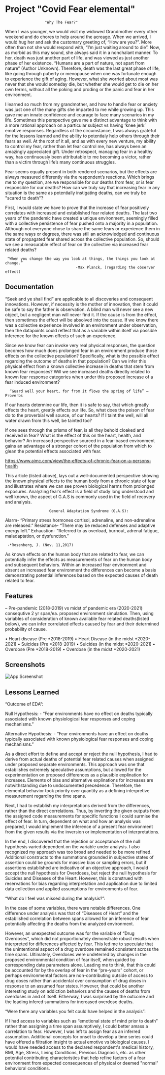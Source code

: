 
# Project "Covid Fear elemental"

                      "Why The Fear?"
When I was younger, we would visit my widowed Grandmother every other weekend and do chores to help around the acreage. When we arrived, I would hug her and ask the customary greeting of, “How are you?”. More often than not she would respond with, “I’m just waiting around to die”. Now, as morbid as this may sound, she always said it in a nonchalant manner. To her, death was just another part of life, and was viewed as just another phase of her existence. “Humans are a part of nature, not apart from nature” (Author Unknown). Therefore, death was the last great phase of life, like going through puberty or menopause when one was fortunate enough to experience the gift of aging.  However, what she worried about most was never that she would someday die, but whether she would get to die on her own terms, without all the poking and proding or the panic and fear in her environment. 

I learned so much from my grandmother, and how to handle fear or anxiety was just one of the many gifts she imparted to me while growing up. This gave me an innate confidence and courage to face many scenarios in my life. Sometimes this perspective gave me a distinct advantage to think with a more rational approach on a particular subject vs having ‘knee jerk’ emotive responses. Regardless of the circumstance, I was always grateful for the lessons learned and the ability to potentialy help others through their fears as well. At the root of it all, and as with every new venture, my ability to control my fear, rather than let fear control me, has always been an amazingly appreciated gift. Under retrospect, managing fear in a healthy way, has continuously been attributable to me becoming a victor, rather than a victim through life’s many continuous struggles. 

Fear seems equally present in both rendered scenarios, but the effects are always measured differently via the respondent’s reactions. Which brings me to my question, are we responsible for our deaths from fear, or is fear responsible for our deaths? How can we truly say that increasing fear in any situation is the same as potentially instigating deaths, can we truly be "scared to death"? 

First, I would state we have to prove that the increase of fear positively correlates with increased and established fear related deaths. The last two years of the pandemic have created a unique environment, seemingly filled with a collective persistence of fear pushed onto a majority in a population. Although not everyone chose to share the same fears or experience them in the same ways or degrees, there was still an acknowledged and continuous state of propagated fear shared across the collective population. So, should we see a measurable effect of fear on the collective via increased fear related deaths? 

     “When you change the way you look at things, the things you look at change.”
                                    -Max Planck, (regarding the observer effect)

                                    


## Documentation

“Seek and ye shall find” are applicable to all discoveries and consequent innovations. However, if necessity is the mother of innovation, then it could be safe to say the father is observation. A blind man will never see a new object, but a negligent man will never find it. If the cause is from the effect, then sometimes the effect will be absolved into the cause. If we know there was a collective experience involved in an environment under observation, then the datapoints could reflect that as a variable within itself via possible inference for the known effects of such an experience.

Since we know fear can invoke very real physical responses, the question becomes how much does prolonged fear in an environment produce those effects on the collective population? Specifically, what is the possible effect regarding the outcome of deaths in that population? Can we infer this physical effect from a known collective increase in deaths that stem from known fear responses? Will we see increased deaths directly related to known fear response categories when under this proposed increase of a fear induced environment?
                    
      “Guard well your heart, for from it flows the spring of life” –Proverbs 
                    
If our hearts determine our life, then it is safe to say, that which greatly effects the heart, greatly effects our life. So, what does the poison of fear do to the proverbial well source, of our hearts? If I taint the well, will all water drawn from this well, be tainted too? 

If one sees through the prisms of fear, is all they behold cloaked and received in fear? What is the effect of this on the heart, health, and behavior? An increased perspective sourced in a fear-based environment gains an advantage of a stronger cohort of the population from which to glean the potential effects associated with fear. 

https://www.ajmc.com/view/the-effects-of-chronic-fear-on-a-persons-health

This article (listed above), lays out a well-documented perspective showing the known physical effects to the human body from a chronic state of fear and illustrates where we can see proven biological harms from prolonged exposures. Analyzing fear’s effect is a field of study long understood and well known, the aspect of G.A.S is commonly used in the field of recovery and analysis.
                                                
                        General Adaptation Syndrome (G.A.S):
Alarm-
“Primary stress hormones cortisol, adrenaline, and non-adrenaline are released.”
Resistance-
“There may be reduced defenses and adaptive energy left.”
Exhaustion-
“Referred to as overload, burnout, adrenal fatigue, maladaptation, or dysfunction.”
        
     -*Rosenberg, J. (Nov. 11,2017)

As known effects on the human body that are related to fear, we can potentially infer the effects as measurements of fear on the human body and subsequent behaviors. Within an increased fear environment and absent an increased fear environment the differences can become a basis demonstrating potential inferences based on the expected causes of death related to fear.



## Features

– Pre-pandemic (2018-2019) vs midst of pandemic era (2020-2021) consequtive 2 yr span/ea. proposed environment simulation. Then, using variables of consideration of known available fear related deaths(listed below), we can infer correlated effects caused by fear and their determined probability of cause.

•	Heart disease (Pre *2018-2019)
•	Heart Disease (in the midst *2020-2021)
•	Suicides (Pre *2018-2019)
•	Suicides (in the midst *2020-2021)
•	Overdose (Pre *2018-2019)
•	Overdose (in the midst *2020-2021)



## Screenshots

![App Screenshot](https://via.placeholder.com/468x300?text=App+Screenshot+Here)


## Lessons Learned

“Outcome of EDA”:

Null Hypothesis: - “Fear environments have no effect on deaths typically associated with known physiological fear responses and coping mechanisms.”

Alternative Hypothesis: - “Fear environments have an effect on deaths typically associated with known physiological fear responses and coping mechanisms.”

As a direct effort to define and accept or reject the null hypothesis, I had to derive from actual deaths of potential fear related causes when assigned under proposed separate environments. This approach was one that establishes extremely speculative assumptions, but allowed for the experimentation on proposed differences as a plausible explination for increases. Elements of bias and alternative explinations for increases are notwithstanding due to undocumented precedence. Therefore, the elemental behavior took priority over quantity as a defining interpretive measurement regarding the time spans.
 
Next, I had to establish my interpretations derived from the differences, rather than the direct correlations. Thus, by inverting the given outputs from the assigned code measurements for specific functions I could surmise the effect of fear. In turn, dependent on what and how an analysis was prepared, I would implement the inference of a present fear environment from the given results via the inversion or implementation of interpretations. 

In the end, I discovered that the rejection or acceptance of the null hypothesis varied dependent on the variable under analysis. I also recognized my approach was too broad and needed to be more refined. Additional constructs to the summations grounded in subjective states of assertion could be grounds for massive bias or sampling errors, but if assertions established are indicative of an objective approach, I would accept the null hypothesis for Overdoses, but reject the null hypothesis for Suicides and Diseases of the Heart. However, this is construed with reservations for bias regarding interpretation and application due to limited data collection and applied assumptions for environments of fear. 


“What do I feel was missed during the analysis?”:

In the case of some variables, there were notable differences. One difference under analysis was that of “Diseases of Heart” and the established correlation between spans allowed for an inference of fear potentially affecting the deaths from the analyzed environment. 

However, an unexpected outcome was for the variable of “Drug Overdoses”, which did not proportionately demonstrate robust results when interpreted for differences affected by fear. This led me to speculate that the unintentional aspect of a drug overdose remained consistent across the time spans. Ultimately, Overdoses were undeterred by changes in the proposed environmental condition of fear itself, when guided by corresponding date parameters alone.  Leading me to think, that this could be accounted for by the overlap of fear in the “pre-years” cohort, or perhaps environmental factors are non-contributing outside of access to drug doses rather than accidental over consumption of drug doses in response to an assumed fear states. However, that could be another interesting study on addiction behaviors and the causes of deaths from overdoses in and of itself. Eitherway, I was surprised by the outcome and the leading infered summations for increased overdose deaths. 


“Were there any variables you felt could have helped in the analysis”:

If I had access to variables such as “emotional state of mind prior to death” rather than assigning a time span assumptively, I could better amass a correlation to fear. However, I was left to assign fear as an inferred assumption. Additional concepts for onset to develop a time series could have offered a filtration insight to actual emotive vs biological causes. I would have needed access to the declared respondent's medical history, BMI, Age, Stress, Living Conditions, Previous Diagnosis, etc. as other potential contributing characteristics that help refine factors of a fear environment from expected consequences of physical or deemed "normal" behavioral conditions.
